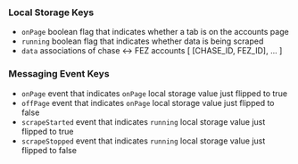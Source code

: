 

### Local Storage Keys

 - `onPage`  boolean flag that indicates whether a tab is on the accounts page
 - `running` boolean flag that indicates whether data is being scraped
 - `data`    associations of chase <-> FEZ accounts
                [
                    [CHASE_ID, FEZ_ID],
                    ...
                ]

### Messaging Event Keys
 - `onPage`         event that indicates `onPage` local storage value just flipped to true
 - `offPage`        event that indicates `onPage` local storage value just flipped to false
 - `scrapeStarted`  event that indicates `running` local storage value just flipped to true
 - `scrapeStopped`  event that indicates `running` local storage value just flipped to false
